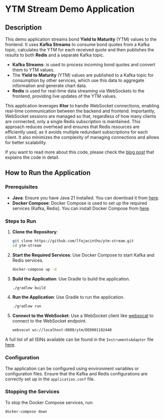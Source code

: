 # YTM Stream Demo Application

## Description

This demo application streams bond **Yield to Maturity** (YTM) values to the frontend. It uses **Kafka Streams** to 
consume bond quotes from a Kafka topic, calculates the YTM for each received quote and then publishes the results to 
both **Redis** and a separate Kafka topic.

- **Kafka Streams**: is used to process incoming bond quotes and convert them to YTM values.
- The **Yield to Maturity** (YTM) values are published to a Kafka topic for consumption by other services, which use 
this data to aggregate information and generate chart data.
- **Redis** is used for real-time data streaming via WebSockets to the frontend, providing live updates of the YTM 
values.

This application leverages **Ktor** to handle WebSocket connections, enabling real-time communication between the 
backend and frontend. Importantly, WebSocket sessions are managed so that, regardless of how many clients are connected,
only a single Redis subscription is maintained. This approach reduces overhead and ensures that Redis resources are 
efficiently used, as it avoids multiple redundant subscriptions for each client. It also minimizes the complexity
of managing connections and allows for better scalability.

If you want to read more about this code, please check the 
[blog post](https://traderepublic.substack.com/p/real-time-bond-yield-to-maturity) that explains the code in detail.

## How to Run the Application

### Prerequisites

- **Java**: Ensure you have Java 21 installed. You can download it from [here](https://www.oracle.com/java/technologies/downloads/#java21?er=221886).
- **Docker Compose**: Docker Compose is used to set up the required services (Kafka, Redis). You can install Docker Compose from [here](https://docs.docker.com/compose/install/).

### Steps to Run

1. **Clone the Repository**:
    ```sh
    git clone https://github.com/lfojacintho/ytm-stream.git
    cd ytm-stream
    ```

2. **Start the Required Services**:
   Use Docker Compose to start Kafka and Redis services.
    ```sh
    docker-compose up -d
    ```

3. **Build the Application**:
   Use Gradle to build the application.
    ```sh
    ./gradlew build
    ```

4. **Run the Application**:
   Use Gradle to run the application.
    ```sh
    ./gradlew run
    ```

5. **Connect to the WebSocket**: 
   Use a WebSocket client like [websocat](https://github.com/vi/websocat) to connect to the WebSocket endpoint.
    ```sh
    websocat ws://localhost:8080/ytm/DE0001102440
    ```
A full list of all ISINs available can be found in the `InstrumentsAdapter` file [here](src/main/kotlin/adapters/InstrumentsAdapter.kt).

### Configuration

The application can be configured using environment variables or configuration files. Ensure that the Kafka and Redis configurations are correctly set up in the `application.conf` file.

### Stopping the Services

To stop the Docker Compose services, run:
```sh
docker-compose down
```